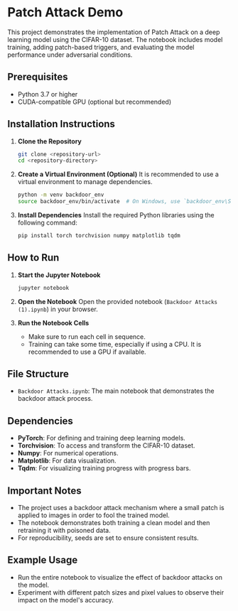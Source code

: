 # Patch Attack Demo

This project demonstrates the implementation of Patch Attack on a deep learning model using the CIFAR-10 dataset. The notebook includes model training, adding patch-based triggers, and evaluating the model performance under adversarial conditions.

## Prerequisites

- Python 3.7 or higher
- CUDA-compatible GPU (optional but recommended)

## Installation Instructions

1. **Clone the Repository**
   ```sh
   git clone <repository-url>
   cd <repository-directory>
   ```

2. **Create a Virtual Environment (Optional)**
   It is recommended to use a virtual environment to manage dependencies.
   ```sh
   python -m venv backdoor_env
   source backdoor_env/bin/activate  # On Windows, use `backdoor_env\Scripts\activate`
   ```

3. **Install Dependencies**
   Install the required Python libraries using the following command:
   ```sh
   pip install torch torchvision numpy matplotlib tqdm
   ```

## How to Run

1. **Start the Jupyter Notebook**
   ```sh
   jupyter notebook
   ```

2. **Open the Notebook**
   Open the provided notebook (`Backdoor Attacks (1).ipynb`) in your browser.

3. **Run the Notebook Cells**
   - Make sure to run each cell in sequence.
   - Training can take some time, especially if using a CPU. It is recommended to use a GPU if available.

## File Structure

- `Backdoor Attacks.ipynb`: The main notebook that demonstrates the backdoor attack process.

## Dependencies

- **PyTorch**: For defining and training deep learning models.
- **Torchvision**: To access and transform the CIFAR-10 dataset.
- **Numpy**: For numerical operations.
- **Matplotlib**: For data visualization.
- **Tqdm**: For visualizing training progress with progress bars.

## Important Notes

- The project uses a backdoor attack mechanism where a small patch is applied to images in order to fool the trained model.
- The notebook demonstrates both training a clean model and then retraining it with poisoned data.
- For reproducibility, seeds are set to ensure consistent results.

## Example Usage

- Run the entire notebook to visualize the effect of backdoor attacks on the model.
- Experiment with different patch sizes and pixel values to observe their impact on the model's accuracy.


